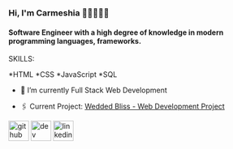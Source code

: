 ### Hi, I'm Carmeshia 👩🏽‍💻👋🏾

####  Software Engineer with a high degree of knowledge in modern programming languages, frameworks.


SKILLS:


*HTML
*CSS
*JavaScript
*SQL



- 🌱 I’m currently Full Stack Web Development  

- 🖇 Current Project: [Wedded Bliss - Web Development Project](https://github.com/Meshia13/WeddedBliss)


[<img src='https://cdn.jsdelivr.net/npm/simple-icons@3.0.1/icons/github.svg' alt='github' height='40'>](https://github.com/Meshia13)  [<img src='https://cdn.jsdelivr.net/npm/simple-icons@3.0.1/icons/dev-dot-to.svg' alt='dev' height='40'>](https://dev.to/Meshia13)  [<img src='https://cdn.jsdelivr.net/npm/simple-icons@3.0.1/icons/linkedin.svg' alt='linkedin' height='40'>](https://www.linkedin.com/in/carmeshia-lazzana-bab06216b/)  

